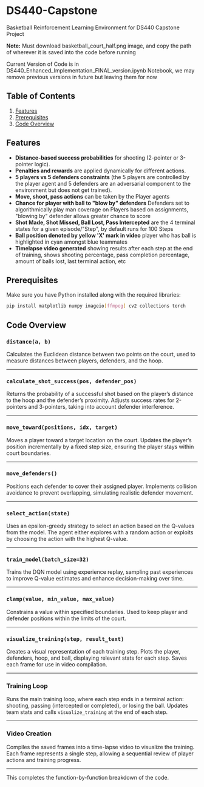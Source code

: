 # DS440-Capstone
Basketball Reinforcement Learning Environment for DS440 Capstone Project

**Note:** Must download basketball_court_half.png image, and copy the path of wherever it is saved into the code before running

Current Version of Code is in DS440_Enhanced_Implementation_FINAL_version.ipynb Notebook, we may remove previous versions in future but leaving them for now

## Table of Contents

1. [Features](#features)
2. [Prerequisites](#prerequisites)
3. [Code Overview](#code-overview)

## Features

- **Distance-based success probabilities** for shooting (2-pointer or 3-pointer logic).
- **Penalties and rewards** are applied dynamically for different actions.
- **5 players vs 5 defenders constraints** (the 5 players are controlled by the player agent and 5 defenders are an adversarial component to the environment but does not get trained).
- **Move, shoot, pass actions** can be taken by the Player agents
- **Chance for player with ball to "blow by" defenders** Defenders set to algorithmically play man coverage on Players based on assignments, "blowing by" defender allows greater chance to score
- **Shot Made, Shot Missed, Ball Lost, Pass Intercepted** are the 4 terminal states for a given episode/"Step", by default runs for 100 Steps
- **Ball position denoted by yellow 'X' mark in video** player who has ball is highlighted in cyan amongst blue teammates
- **Timelapse video generated** showing results after each step at the end of training, shows shooting percentage, pass completion percentage, amount of balls lost, last terminal action, etc

## Prerequisites

Make sure you have Python installed along with the required libraries:
```bash
pip install matplotlib numpy imageio[ffmpeg] cv2 collections torch
```

## Code Overview

### `distance(a, b)`
Calculates the Euclidean distance between two points on the court, used to measure distances between players, defenders, and the hoop.

---

### `calculate_shot_success(pos, defender_pos)`
Returns the probability of a successful shot based on the player’s distance to the hoop and the defender’s proximity. Adjusts success rates for 2-pointers and 3-pointers, taking into account defender interference.

---

### `move_toward(positions, idx, target)`
Moves a player toward a target location on the court. Updates the player’s position incrementally by a fixed step size, ensuring the player stays within court boundaries.

---

### `move_defenders()`
Positions each defender to cover their assigned player. Implements collision avoidance to prevent overlapping, simulating realistic defender movement.

---

### `select_action(state)`
Uses an epsilon-greedy strategy to select an action based on the Q-values from the model. The agent either explores with a random action or exploits by choosing the action with the highest Q-value.

---

### `train_model(batch_size=32)`
Trains the DQN model using experience replay, sampling past experiences to improve Q-value estimates and enhance decision-making over time.

---

### `clamp(value, min_value, max_value)`
Constrains a value within specified boundaries. Used to keep player and defender positions within the limits of the court.

---

### `visualize_training(step, result_text)`
Creates a visual representation of each training step. Plots the player, defenders, hoop, and ball, displaying relevant stats for each step. Saves each frame for use in video compilation.

---

### Training Loop
Runs the main training loop, where each step ends in a terminal action: shooting, passing (intercepted or completed), or losing the ball. Updates team stats and calls `visualize_training` at the end of each step.

---

### Video Creation
Compiles the saved frames into a time-lapse video to visualize the training. Each frame represents a single step, allowing a sequential review of player actions and training progress.

--- 

This completes the function-by-function breakdown of the code.
